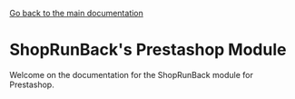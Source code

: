 [Go back to the main documentation](/)

# ShopRunBack's Prestashop Module

Welcome on the documentation for the ShopRunBack module for Prestashop.

